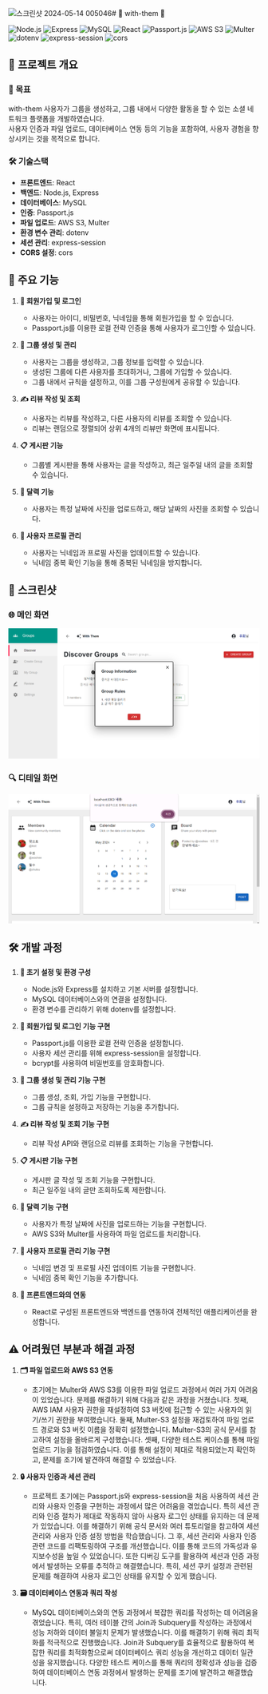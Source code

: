 ![스크린샷 2024-05-14 005046](https://github.com/uhee01/WithThem/assets/169752182/7abe9558-e853-4528-afc2-3d1ed9c085ad)# 👥 with-them 👥

![Node.js](https://img.shields.io/badge/Node.js-339933?style=for-the-badge&logo=nodedotjs&logoColor=white) ![Express](https://img.shields.io/badge/Express-000000?style=for-the-badge&logo=express&logoColor=white) ![MySQL](https://img.shields.io/badge/MySQL-4479A1?style=for-the-badge&logo=mysql&logoColor=white) ![React](https://img.shields.io/badge/React-61DAFB?style=for-the-badge&logo=react&logoColor=black) ![Passport.js](https://img.shields.io/badge/Passport.js-34E27A?style=for-the-badge&logo=passport&logoColor=black) ![AWS S3](https://img.shields.io/badge/AWS%20S3-569A31?style=for-the-badge&logo=amazons3&logoColor=white) ![Multer](https://img.shields.io/badge/Multer-F66A0A?style=for-the-badge&logo=multer&logoColor=white) ![dotenv](https://img.shields.io/badge/dotenv-ECD53F?style=for-the-badge&logo=dotenv&logoColor=black) ![express-session](https://img.shields.io/badge/express--session-337AB7?style=for-the-badge&logo=express-session&logoColor=white) ![cors](https://img.shields.io/badge/CORS-DB7093?style=for-the-badge&logo=cors&logoColor=white)


## 🌟 프로젝트 개요

### 🎯 목표
with-them 사용자가 그룹을 생성하고, 그룹 내에서 다양한 활동을 할 수 있는 소셜 네트워크 플랫폼을 개발하였습니다.<br> 
사용자 인증과 파일 업로드, 데이터베이스 연동 등의 기능을 포함하여, 사용자 경험을 향상시키는 것을 목적으로 합니다.

### 🛠️ 기술스택
- **프론트엔드**: React
- **백엔드**: Node.js, Express
- **데이터베이스**: MySQL
- **인증**: Passport.js
- **파일 업로드**: AWS S3, Multer
- **환경 변수 관리**: dotenv
- **세션 관리**: express-session
- **CORS 설정**: cors

## 🚀 주요 기능

1. **🔑 회원가입 및 로그인**
    - 사용자는 아이디, 비밀번호, 닉네임을 통해 회원가입을 할 수 있습니다.
    - Passport.js를 이용한 로컬 전략 인증을 통해 사용자가 로그인할 수 있습니다.

2. **👥 그룹 생성 및 관리**
    - 사용자는 그룹을 생성하고, 그룹 정보를 입력할 수 있습니다.
    - 생성된 그룹에 다른 사용자를 초대하거나, 그룹에 가입할 수 있습니다.
    - 그룹 내에서 규칙을 설정하고, 이를 그룹 구성원에게 공유할 수 있습니다.

3. **✍️ 리뷰 작성 및 조회**
    - 사용자는 리뷰를 작성하고, 다른 사용자의 리뷰를 조회할 수 있습니다.
    - 리뷰는 랜덤으로 정렬되어 상위 4개의 리뷰만 화면에 표시됩니다.

4. **📋 게시판 기능**
    - 그룹별 게시판을 통해 사용자는 글을 작성하고, 최근 일주일 내의 글을 조회할 수 있습니다.

5. **📅 달력 기능**
    - 사용자는 특정 날짜에 사진을 업로드하고, 해당 날짜의 사진을 조회할 수 있습니다.

6. **👤 사용자 프로필 관리**
    - 사용자는 닉네임과 프로필 사진을 업데이트할 수 있습니다.
    - 닉네임 중복 확인 기능을 통해 중복된 닉네임을 방지합니다.

## 📸 스크린샷

### 🌐 메인 화면
![Main Screen](./git-images/git-main.png)

### 🔍 디테일 화면
![Detail Screen](./git-images/git-detail.png)


## 🛠️ 개발 과정

1. **🔧 초기 설정 및 환경 구성**
    - Node.js와 Express를 설치하고 기본 서버를 설정합니다.
    - MySQL 데이터베이스와의 연결을 설정합니다.
    - 환경 변수를 관리하기 위해 dotenv를 설정합니다.

2. **🔐 회원가입 및 로그인 기능 구현**
    - Passport.js를 이용한 로컬 전략 인증을 설정합니다.
    - 사용자 세션 관리를 위해 express-session을 설정합니다.
    - bcrypt를 사용하여 비밀번호를 암호화합니다.

3. **👥 그룹 생성 및 관리 기능 구현**
    - 그룹 생성, 조회, 가입 기능을 구현합니다.
    - 그룹 규칙을 설정하고 저장하는 기능을 추가합니다.

4. **✍️ 리뷰 작성 및 조회 기능 구현**
    - 리뷰 작성 API와 랜덤으로 리뷰를 조회하는 기능을 구현합니다.

5. **📋 게시판 기능 구현**
    - 게시판 글 작성 및 조회 기능을 구현합니다.
    - 최근 일주일 내의 글만 조회하도록 제한합니다.

6. **📅 달력 기능 구현**
    - 사용자가 특정 날짜에 사진을 업로드하는 기능을 구현합니다.
    - AWS S3와 Multer를 사용하여 파일 업로드를 처리합니다.

7. **👤 사용자 프로필 관리 기능 구현**
    - 닉네임 변경 및 프로필 사진 업데이트 기능을 구현합니다.
    - 닉네임 중복 확인 기능을 추가합니다.

8. **🔗 프론트엔드와의 연동**
    - React로 구성된 프론트엔드와 백엔드를 연동하여 전체적인 애플리케이션을 완성합니다.

## ⚠️ 어려웠던 부분과 해결 과정

1. **🗂️ 파일 업로드와 AWS S3 연동**
    - 초기에는 Multer와 AWS S3를 이용한 파일 업로드 과정에서 여러 가지 어려움이 있었습니다. 문제를 해결하기 위해 다음과 같은 과정을 거쳤습니다. 첫째, AWS IAM 사용자 권한을 재설정하여 S3 버킷에 접근할 수 있는 사용자의 읽기/쓰기 권한을 부여했습니다. 둘째, Multer-S3 설정을 재검토하여 파일 업로드 경로와 S3 버킷 이름을 정확히 설정했습니다. Multer-S3의 공식 문서를 참고하여 설정을 올바르게 구성했습니다. 셋째, 다양한 테스트 케이스를 통해 파일 업로드 기능을 점검하였습니다. 이를 통해 설정이 제대로 적용되었는지 확인하고, 문제를 조기에 발견하여 해결할 수 있었습니다.

2. **🔒 사용자 인증과 세션 관리**
    - 프로젝트 초기에는 Passport.js와 express-session을 처음 사용하여 세션 관리와 사용자 인증을 구현하는 과정에서 많은 어려움을 겪었습니다. 특히 세션 관리와 인증 절차가 제대로 작동하지 않아 사용자 로그인 상태를 유지하는 데 문제가 있었습니다. 이를 해결하기 위해 공식 문서와 여러 튜토리얼을 참고하여 세션 관리와 사용자 인증 설정 방법을 학습했습니다. 그 후, 세션 관리와 사용자 인증 관련 코드를 리팩토링하여 구조를 개선했습니다. 이를 통해 코드의 가독성과 유지보수성을 높일 수 있었습니다. 또한 디버깅 도구를 활용하여 세션과 인증 과정에서 발생하는 오류를 추적하고 해결했습니다. 특히, 세션 쿠키 설정과 관련된 문제를 해결하여 사용자 로그인 상태를 유지할 수 있게 했습니다.

3. **🗃️ 데이터베이스 연동과 쿼리 작성**
    - MySQL 데이터베이스와의 연동 과정에서 복잡한 쿼리를 작성하는 데 어려움을 겪었습니다. 특히, 여러 테이블 간의 Join과 Subquery를 작성하는 과정에서 성능 저하와 데이터 불일치 문제가 발생했습니다. 이를 해결하기 위해 쿼리 최적화를 적극적으로 진행했습니다. Join과 Subquery를 효율적으로 활용하여 복잡한 쿼리를 최적화함으로써 데이터베이스 쿼리 성능을 개선하고 데이터 일관성을 유지했습니다. 다양한 테스트 케이스를 통해 쿼리의 정확성과 성능을 검증하여 데이터베이스 연동 과정에서 발생하는 문제를 조기에 발견하고 해결했습니다.
